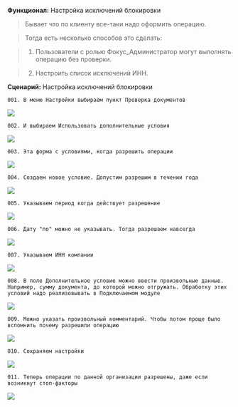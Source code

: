 **Функционал:** Настройка исключений блокировки

 > Бывает что по клиенту все-таки надо оформить операцию.

 > Тогда есть несколько способов это сделать:

 > 1. Пользователи с ролью Фокус_Администратор могут выполнять операцию без проверки.

 > 2. Настроить список исключений ИНН.


**Сценарий:** Настройка исключений блокировки

	001. В меню Настройки выбираем пункт Проверка документов
![](Настройка_исключений_блокировки/Настройка_исключений_блокировки_2_Настройка_исключений_блокировк_001.png)

	002. И выбираем Использовать дополнительные условия
![](Настройка_исключений_блокировки/Настройка_исключений_блокировки_3_Настройка_исключений_блокировк_002.png)

	003. Эта форма с условиями, когда разрешить операции
![](Настройка_исключений_блокировки/Настройка_исключений_блокировки_4_Настройка_исключений_блокировк_003.png)

	004. Создаем новое условие. Допустим разрешим в течении года
![](Настройка_исключений_блокировки/Настройка_исключений_блокировки_6_Настройка_исключений_блокировк_004.png)

	005. Указываем период когда действует разрешение
![](Настройка_исключений_блокировки/Настройка_исключений_блокировки_7_Настройка_исключений_блокировк_005.png)

	006. Дату "по" можно не указывать. Тогда разрешаем навсегда
![](Настройка_исключений_блокировки/Настройка_исключений_блокировки_8_Настройка_исключений_блокировк_006.png)

	007. Указываем ИНН компании
![](Настройка_исключений_блокировки/Настройка_исключений_блокировки_9_Настройка_исключений_блокировк_007.png)

	008. В поле Дополнительное условие можно ввести произвольные данные. Например, сумму документа, до которой можно отгружать. Обработку этих условий надо реализовывать в Подключаемом модуле
![](Настройка_исключений_блокировки/Настройка_исключений_блокировки_14_Настройка_исключений_блокировк_008.png)

	009. Можно указать произвольный комментарий. Чтобы потом проще было вспомнить почему разрешили операцию
![](Настройка_исключений_блокировки/Настройка_исключений_блокировки_15_Настройка_исключений_блокировк_009.png)

	010. Сохраняем настройки
![](Настройка_исключений_блокировки/Настройка_исключений_блокировки_16_Настройка_исключений_блокировк_010.png)

	011. Теперь операции по данной организации разрешены, даже если возникнут стоп-факторы
![](Настройка_исключений_блокировки/Настройка_исключений_блокировки_17_Настройка_исключений_блокировк_011.png)

